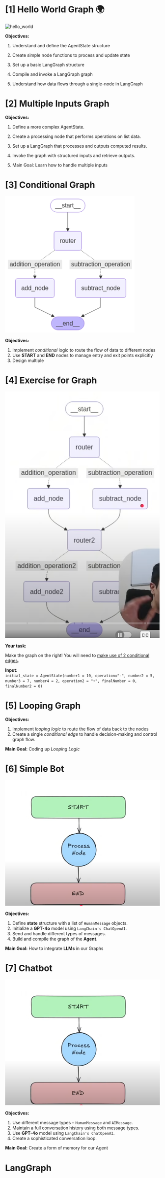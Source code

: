 # [1] Hello World Graph 🌍

![hello_world](./assets/image.png)

**Objectives:**

1. Understand and define the AgentState structure

2. Create simple node functions to process and update state

3. Set up a basic LangGraph structure

4. Compile and invoke a LangGraph graph

5. Understand how data flows through a single-node in LangGraph


# [2] Multiple Inputs Graph

**Objectives:**

1. Define a more complex AgentState.

2. Create a processing node that performs operations on list data.

3. Set up a LangGraph that processes and outputs computed results.

4. Invoke the graph with structured inputs and retrieve outputs.

5. Main Goal: Learn how to handle multiple inputs

# [3] Conditional Graph

![conditional_graph](./assets/conditional_graph.png)

**Objectives:**

1. Implement *conditional* logic to route the flow of data to different nodes  
2. Use **START** and **END** nodes to manage entry and exit points explicitly  
3. Design multiple

# [4] Exercise for Graph

![hello_world](./assets/conditional_graph_exercise.png)

**Your task:**

Make the graph on the right! You will need to [make use of 2 conditional edges](#).

**Input:**  
`initial_state = AgentState(number1 = 10, operation="-", number2 = 5, number3 = 7, number4 = 2, operation2 = "+", finalNumber = 0, finalNumber2 = 0)`

# [5] Looping Graph

**Objectives:**

1. Implement *looping logic* to route the flow of data back to the nodes  
2. Create a single *conditional edge* to handle decision-making and control graph flow.  

**Main Goal:** Coding up *Looping Logic*

# [6] Simple Bot

![hello_world](./assets/simple_ai_bot.png)

**Objectives:**

1. Define **state** structure with a list of `HumanMessage` objects.  
2. Initialize a **GPT-4o** model using `LangChain's ChatOpenAI`.  
3. Send and handle different types of messages.  
4. Build and compile the graph of the **Agent**.  


**Main Goal:** How to integrate **LLMs** in our Graphs

# [7] Chatbot 

![hello_world](./assets/simple_ai_bot.png)

**Objectives:**

1. Use different message types – `HumanMessage` and `AIMessage`.  
2. Maintain a full conversation history using both message types.  
3. Use **GPT-4o** model using `LangChain's ChatOpenAI`.  
4. Create a sophisticated conversation loop.


**Main Goal:** Create a form of memory for our Agent
# LangGraph
